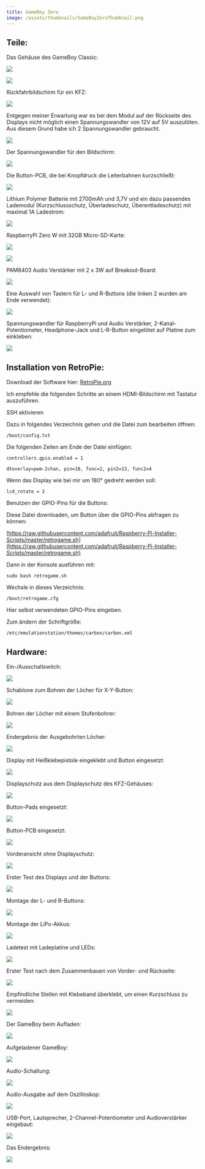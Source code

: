```yaml
---
title: GameBoy Zero
image: /assets/thumbnails/GameBoyZeroThumbnail.png
---
```


## Teile:

Das Gehäuse des GameBoy Classic:

![](/assets/img/5584f59d-0614-4cf3-87d0-e8e3191522d8.jpg)

![](/assets/img/44dc4d00-387b-4f61-9676-7b3babc4399b.jpg)

Rückfahrbildschirm für ein KFZ:

![](/assets/img/49f83f94-29de-4908-b278-8278efcc4dde.jpg)

Entgegen meiner Erwartung war es bei dem Modul auf der Rückseite des Displays nicht möglich einen Spannungswandler von 12V auf 5V auszulöten. Aus diesem Grund habe ich 2 Spannungswandler gebraucht.

![](/assets/img/ca122b58-c53d-4c96-b788-8d2d7926f13d.jpg)

Der Spannungswandler für den Bildschirm:

![](/assets/img/5e5dc5d0-5efc-4a40-b780-76318a99b8c7.jpg)

Die Button-PCB, die bei Knopfdruck die Leiterbahnen kurzschließt:

![](/assets/img/d2267bd7-a2cb-4896-aa49-5c8575e4cd3f.jpg)

Lithium Polymer Batterie mit 2700mAh und 3,7V und ein dazu passendes Lademodul (Kurzschlussschutz, Überladeschutz, Überentladeschutz) mit maximal 1A Ladestrom:

![](/assets/img/2979b308-903a-4b5e-846b-ae116e21073b.jpg)

RaspberryPi Zero W mit 32GB Micro-SD-Karte:

![](/assets/img/4da128ee-5874-4751-9ab5-536ecbace6a3.jpg)

![](/assets/img/bcdc1e48-8682-4f34-b95f-7021927b3043.jpg)

PAM8403 Audio Verstärker mit 2 x 3W auf Breakout-Board:

![](/assets/img/27d2e0ce-35ec-42c2-83ed-e83db38b648e.jpg)

Eine Auswahl von Tastern für L- und R-Buttons (die linken 2 wurden am Ende verwendet):

![](/assets/img/4f62fcfd-b89a-432c-a7e1-b8aee6edc935.jpg)

Spannungswandler für RaspberryPi und Audio Verstärker, 2-Kanal-Potentiometer, Headphone-Jack und L-R-Button eingelötet auf Platine zum einkleben:

![](/assets/img/267aa382-c7ac-4131-8ca2-35c020803808.jpg)

## Installation von RetroPie:

Download der Software hier: [RetroPie.org](https://retropie.org.uk/)

Ich empfehle die folgenden Schritte an einem HDMI-Bildschirm mit Tastatur auszuführen.

SSH aktivieren

Dazu in folgendes Verzeichnis gehen und die Datei zum bearbeiten öffnen:

`/boot/config.txt`

Die folgenden Zeilen am Ende der Datei einfügen:

`controllers.gpio.enabled = 1`

`dtoverlay=pwm-2chan, pin=18, func=2, pin2=13, func2=4`

Wenn das Display wie bei mir um 180° gedreht werden soll:

`lcd_rotate = 2` 

Benutzen der GPIO-Pins für die Buttons:

Diese Datei downloaden, um Button über die GPIO-Pins abfragen zu können:

[https://raw.githubusercontent.com/adafruit/Raspberry-Pi-Installer-Scripts/master/retrogame.sh](https://raw.githubusercontent.com/adafruit/Raspberry-Pi-Installer-Scripts/master/retrogame.sh)

Dann in der Konsole ausführen mit:

`sudo bash retrogame.sh`

Wechsle in dieses Verzeichnis:

`/boot/retrogame.cfg`

Hier selbst verwendeten GPIO-Pins eingeben.

Zum ändern der Schriftgröße:

`/etc/emulationstation/themes/carbon/carbon.xml`

## Hardware:

Ein-/Ausschaltswitch:

![](/assets/img/9de4f8ed-0995-4183-ace8-76933d4d5908.jpg)

Schablone zum Bohren der Löcher für X-Y-Button:

![](/assets/img/e23485e2-e980-49a3-8c5f-cc4d951226f9.jpg)

Bohren der Löcher mit einem Stufenbohrer:

![](/assets/img/3e660c08-caa1-4f50-a38d-81f65fb0b8f2.jpg)

Endergebnis der Ausgebohrten Löcher:

![](/assets/img/a29cf249-47ef-4278-831c-c2434e764008.jpg)

Display mit Heißklebepistole eingeklebt und Button eingesetzt:

![](/assets/img/3280db19-8364-4655-8e27-12a38afe36b1.jpg)

Displayschutz aus dem Displayschutz des KFZ-Gehäuses:

![](/assets/img/41986d45-6bef-46ab-b5b6-d656e0b52901.jpg)

Button-Pads eingesetzt:

![](/assets/img/de95db75-a5c1-4f2f-ae63-322bac53ecc9.jpg)

Button-PCB eingesetzt:

![](/assets/img/c511bb55-c6d4-4347-a009-9b4675e83da1.jpg)

Vorderansicht ohne Displayschutz:

![](/assets/img/d3562cd7-67f7-4133-8b0d-488cb13c57b9.jpg)

Erster Test des Displays und der Buttons:

![](/assets/img/dbdfb90f-4ce4-4b16-ae07-9530cbe6534a.jpg)

Montage der L- und R-Buttons:

![](/assets/img/226df5c9-0c76-4f18-9b33-8b8d8c6e7c84.jpg)

Montage der LiPo-Akkus:

![](/assets/img/05af129b-b30d-4604-8493-4bcaec6e9dc6.jpg)

Ladetest mit Ladeplatine und LEDs:

![](/assets/img/e0951201-3c55-4f05-82e0-4657addfbe2b.jpg)

Erster Test nach dem Zusammenbauen von Vorder- und Rückseite:

![](/assets/img/6e44639a-0021-4714-b72b-14565957ca0a.jpg)

Empfindliche Stellen mit Klebeband überklebt, um einen Kurzschluss zu vermeiden:

![](/assets/img/588c948e-1f37-44e7-90fb-bec979c17f92.jpg)

Der GameBoy beim Aufladen:

![](/assets/img/001dd5b6-03f5-4e9e-9cee-61408498e30f.jpg)

Aufgeladener GameBoy:

![](/assets/img/b6d37a82-97bd-4486-bef8-c58f81199ccd.jpg)

Audio-Schaltung:

![](/assets/img/a7ece063-2e37-4ca5-a74a-78e6404a2c0e.jpg)

Audio-Ausgabe auf dem Oszilloskop:

![](/assets/img/c74d125a-c5a3-47c7-abd4-d776824a9eca.jpg)

USB-Port, Lautsprecher, 2-Channel-Potentiometer und Audioverstärker eingebaut:

![](/assets/img/362b36ad-dfed-4984-981d-70af74017373.jpg)

Das Endergebnis:

![](/assets/img/498b9cd3-4988-495c-aa20-c14e9a7cc934.jpg)
